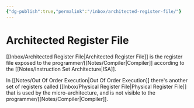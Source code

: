 ```yaml
---
{"dg-publish":true,"permalink":"/inbox/architected-register-file/"}
---
```




# Architected Register File
[[Inbox/Architected Register File\|Architected Register File]] is the register file exposed to the programmer/[[Notes/Compiler\|Compiler]] according to the [[Notes/Instruction Set Architecture\|ISA]].

In [[Notes/Out Of Order Execution\|Out Of Order Execution]] there's another set of registers called [[Inbox/Physical Register File\|Physical Register File]] that is used by the micro-architecture, and is not visible to the programmer/[[Notes/Compiler\|Compiler]].
